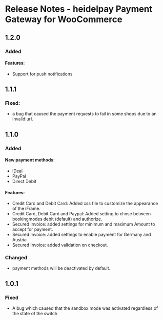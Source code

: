 # Release Notes - heidelpay Payment Gateway for WooCommerce

## 1.2.0

### Added

#### Features:
- Support for push notifications

## 1.1.1

### Fixed:
- a bug that caused the payment requests to fail in some shops due to an invalid url.

## 1.1.0

### Added

#### New payment methods:
 - iDeal
 - PayPal
 - Direct Debit

#### Features:
- Credit Card and Debit Card: Added css file to customize the appearance of the iFrame.
- Credit Card, Debit Card and Paypal: Added setting to chose between bookingmodes debit (default) and authorize.
- Secured Invoice: added settings for minimum and maximum Amount to accept for payment.
- Secured Invoice: added settings to enable payment for Germany and Austria.
- Secured Invoice: added validation on checkout.

### Changed
- payment methods will be deactivated by default.

## 1.0.1

### Fixed
- A bug which caused that the sandbox mode was activated regardless of the state of the switch.